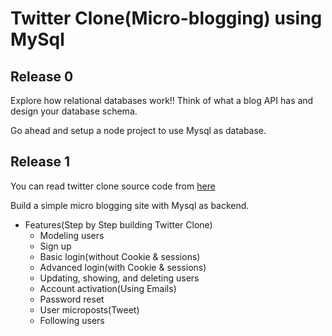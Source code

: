 # Twitter Clone(Micro-blogging) using MySql

## Release 0
Explore how relational databases work!! Think of what a blog API has and design your database schema.

Go ahead and setup a node project to use Mysql as database.


## Release 1
You can read twitter clone source code from [here](https://github.com/schoolofacceleratedlearning/node-twitter)

Build a simple micro blogging site with Mysql as backend.

- Features(Step by Step building Twitter Clone)
   - Modeling users
   - Sign up
   - Basic login(without Cookie & sessions)
   - Advanced login(with Cookie & sessions)
   - Updating, showing, and deleting users
   - Account activation(Using Emails)
   - Password reset
   - User microposts(Tweet)
   - Following users
